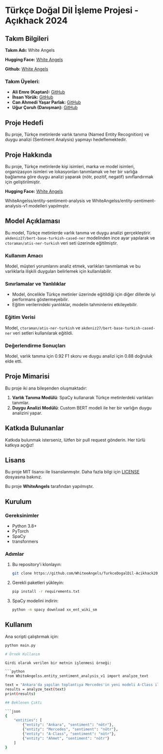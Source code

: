 # Türkçe Doğal Dil İşleme Projesi - Açıkhack 2024

## Takım Bilgileri

**Takım Adı:** White Angels

**Hugging Face:** [White Angels](https://huggingface.co/WhiteAngelss)

**Github:** [White Angels](https://github.com/WhiteeAngels)

### Takım Üyeleri:

- **Ali Emre (Kaptan):** [GitHub](https://github.com/Aliemree)
- **İhsan Yörük:** [GitHub](https://github.com/yorukihsan1)
- **Can Ahmedi Yaşar Parlak:** [GitHub](https://github.com/canahmed)
- **Uğur Çoruh (Danışman):** [GitHub](https://github.com/ucoruh)

## Proje Hedefi

Bu proje, Türkçe metinlerde varlık tanıma (Named Entity Recognition) ve duygu analizi (Sentiment Analysis) yapmayı hedeflemektedir.

## Proje Hakkında

Bu proje, Türkçe metinlerde kişi isimleri, marka ve model isimleri, organizasyon isimleri ve lokasyonları tanımlamak ve her bir varlığa bağlamına göre duygu analizi yaparak (nötr, pozitif, negatif) sınıflandırmak için geliştirilmiştir.

**Hugging Face:** [White Angels](https://huggingface.co/WhiteAngelss)

WhiteAngelss/entity-sentiment-analysis ve WhiteAngelss/entity-sentiment-analysis-v1 modelleri yapılmıştır.

## Model Açıklaması

Bu model, Türkçe metinlerde varlık tanıma ve duygu analizi gerçekleştirir. `akdeniz27/bert-base-turkish-cased-ner` modelinden ince ayar yapılarak ve `ctoraman/atis-ner-turkish` veri seti üzerinde eğitilmiştir.

### Kullanım Amacı

Model, müşteri yorumlarını analiz etmek, varlıkları tanımlamak ve bu varlıklarla ilişkili duyguları belirlemek için kullanılabilir.

### Sınırlamalar ve Yanlılıklar

- Model, öncelikle Türkçe metinler üzerinde eğitildiği için diğer dillerde iyi performans göstermeyebilir.
- Eğitim verilerindeki yanlılıklar, modelin tahminlerini etkileyebilir.

### Eğitim Verisi

Model, `ctoraman/atis-ner-turkish` ve `akdeniz27/bert-base-turkish-cased-ner` veri setleri kullanılarak eğitildi.

### Değerlendirme Sonuçları

Model, varlık tanıma için 0.92 F1 skoru ve duygu analizi için 0.88 doğruluk elde etti.

## Proje Mimarisi

Bu proje iki ana bileşenden oluşmaktadır:

1. **Varlık Tanıma Modülü**: SpaCy kullanarak Türkçe metinlerdeki varlıkları tanımlar.
2. **Duygu Analizi Modülü**: Custom BERT modeli ile her bir varlığın duygu analizini yapar.

## Katkıda Bulunanlar

Katkıda bulunmak isterseniz, lütfen bir pull request gönderin. Her türlü katkıya açığız!

## Lisans

Bu proje MIT lisansı ile lisanslanmıştır. Daha fazla bilgi için [LICENSE](./LICENSE) dosyasına bakınız.

Bu proje **WhiteAngels** tarafından yapılmıştır.

## Kurulum

### Gereksinimler

- Python 3.8+
- PyTorch
- SpaCy
- transformers

### Adımlar

1. Bu repository'i klonlayın:
    ```bash
    git clone https://github.com/WhiteeAngels/TurkceDogalDil-Acikhack2024TDDI.git
    ```
2. Gerekli paketleri yükleyin:
    ```bash
    pip install -r requirements.txt
    ```
3. SpaCy modelini indirin:
    ```bash
    python -m spacy download xx_ent_wiki_sm
    ```

## Kullanım

Ana scripti çalıştırmak için:

```bash
python main.py

# Örnek Kullanım

Girdi olarak verilen bir metnin işlenmesi örneği:

```python
from WhiteAngelss.entity_sentiment_analysis_v1 import analyze_text

text = "Ankara'da yapılan toplantıya Mercedes'in yeni modeli A-Class ile Ahmet katıldı."
results = analyze_text(text)
print(results)

## Beklenen Çıktı

```json
{
    "entities": [
        {"entity": "Ankara", "sentiment": "nötr"},
        {"entity": "Mercedes", "sentiment": "nötr"},
        {"entity": "A-Class", "sentiment": "nötr"},
        {"entity": "Ahmet", "sentiment": "nötr"}
    ]
}

